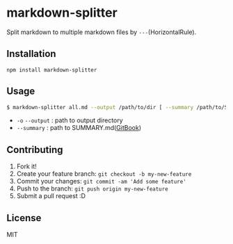 # markdown-splitter

Split markdown to multiple markdown files by `---`(HorizontalRule).

## Installation

    npm install markdown-splitter

## Usage

```sh
$ markdown-splitter all.md --output /path/to/dir [ --summary /path/to/SUMMARY.md ]
```

- `-o` `--output` : path to output directory
- `--summary` : path to SUMMARY.md([GitBook](https://github.com/GitbookIO/gitbook "GitBook"))

## Contributing

1. Fork it!
2. Create your feature branch: `git checkout -b my-new-feature`
3. Commit your changes: `git commit -am 'Add some feature'`
4. Push to the branch: `git push origin my-new-feature`
5. Submit a pull request :D

## License

MIT